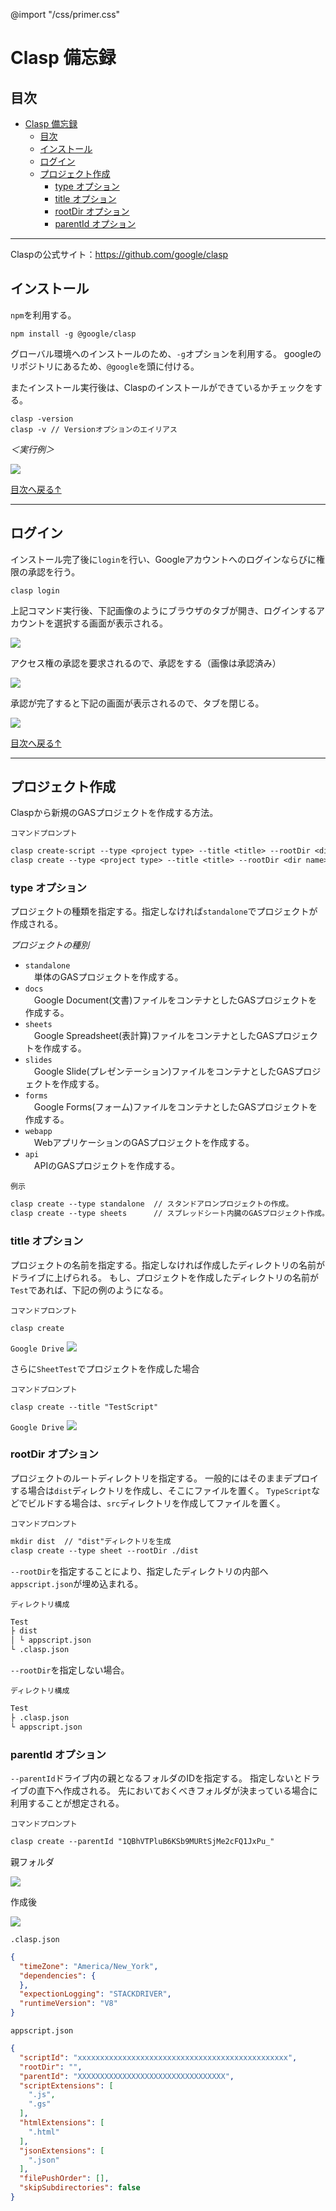 @import "/css/primer.css"

<!--
GitHubのMarkdown用のcssをぶっこ抜こう：https://qiita.com/__mick/items/c80fab6c185a41882880
Markdownでスタイルシート：https://qiita.com/skkzsh/items/99e30bbbfe69f379b583
マークダウンのコードブロックにファイル名を表示：https://geniusium.hatenablog.com/entry/2022/09/03/230551
MPEコードブロック活用法：https://github.com/shd101wyy/markdown-preview-enhanced/blob/master/docs/ja-jp/code-chunk.md
-->

# Clasp 備忘録

## 目次

- [Clasp 備忘録](#clasp-備忘録)
  - [目次](#目次)
  - [インストール](#インストール)
  - [ログイン](#ログイン)
  - [プロジェクト作成](#プロジェクト作成)
    - [type オプション](#type-オプション)
    - [title オプション](#title-オプション)
    - [rootDir オプション](#rootdir-オプション)
    - [parentId オプション](#parentid-オプション)

---

Claspの公式サイト：https://github.com/google/clasp

## インストール

`npm`を利用する。

```
npm install -g @google/clasp
```

グローバル環境へのインストールのため、`-g`オプションを利用する。
googleのリポジトリにあるため、`@google`を頭に付ける。

またインストール実行後は、Claspのインストールができているかチェックをする。

```
clasp -version
clasp -v // Versionオプションのエイリアス
```

*＜実行例＞*

![](./img/clasp/check_version.png)

[目次へ戻る↑](#目次)

---

## ログイン

インストール完了後に`login`を行い、Googleアカウントへのログインならびに権限の承認を行う。

```
clasp login
```

上記コマンド実行後、下記画像のようにブラウザのタブが開き、ログインするアカウントを選択する画面が表示される。

![](./img/clasp/login_user.png)

アクセス権の承認を要求されるので、承認をする（画像は承認済み）

![](./img/clasp/authority.png)

承認が完了すると下記の画面が表示されるので、タブを閉じる。

![](./img/clasp/finish.png)

[目次へ戻る↑](#目次)

---

## プロジェクト作成

Claspから新規のGASプロジェクトを作成する方法。

`コマンドプロンプト`
```txt
clasp create-script --type <project type> --title <title> --rootDir <dir name> --parentId <id>
clasp create --type <project type> --title <title> --rootDir <dir name> --parentId <id>
```

### type オプション

プロジェクトの種類を指定する。指定しなければ`standalone`でプロジェクトが作成される。

*プロジェクトの種別*

- `standalone`</br>&emsp;単体のGASプロジェクトを作成する。
- `docs`</br>&emsp;Google Document(文書)ファイルをコンテナとしたGASプロジェクトを作成する。
- `sheets`</br>&emsp;Google Spreadsheet(表計算)ファイルをコンテナとしたGASプロジェクトを作成する。
- `slides`</br>&emsp;Google Slide(プレゼンテーション)ファイルをコンテナとしたGASプロジェクトを作成する。
- `forms`</br>&emsp;Google Forms(フォーム)ファイルをコンテナとしたGASプロジェクトを作成する。
- `webapp`</br>&emsp;WebアプリケーションのGASプロジェクトを作成する。
- `api`</br>&emsp;APIのGASプロジェクトを作成する。

`例示`
```txt
clasp create --type standalone  // スタンドアロンプロジェクトの作成。
clasp create --type sheets      // スプレッドシート内臓のGASプロジェクト作成。
```

### title オプション

プロジェクトの名前を指定する。指定しなければ作成したディレクトリの名前がドライブに上げられる。
もし、プロジェクトを作成したディレクトリの名前が`Test`であれば、下記の例のようになる。

`コマンドプロンプト`
```
clasp create
```

`Google Drive`
![](./img/clasp/drive_Test_clasp-create.png)

さらに`SheetTest`でプロジェクトを作成した場合

`コマンドプロンプト`
```
clasp create --title "TestScript"
```

`Google Drive`
![](./img/clasp/drive_TestScript_clasp-create--title-TestScript.png)

### rootDir オプション

プロジェクトのルートディレクトリを指定する。
一般的にはそのままデプロイする場合は`dist`ディレクトリを作成し、そこにファイルを置く。
`TypeScript`などでビルドする場合は、`src`ディレクトリを作成してファイルを置く。

`コマンドプロンプト`
```txt
mkdir dist  // "dist"ディレクトリを生成
clasp create --type sheet --rootDir ./dist
```

`--rootDir`を指定することにより、指定したディレクトリの内部へ`appscript.json`が埋め込まれる。

`ディレクトリ構成`
```txt
Test
├ dist
│ └ appscript.json
└ .clasp.json
```

`--rootDir`を指定しない場合。

`ディレクトリ構成`
```txt
Test
├ .clasp.json
└ appscript.json
```

### parentId オプション
  
`--parentId`ドライブ内の親となるフォルダのIDを指定する。
指定しないとドライブの直下へ作成される。
先においておくべきフォルダが決まっている場合に利用することが想定される。

`コマンドプロンプト`
```txt
clasp create --parentId "1QBhVTPluB6KSb9MURtSjMe2cFQ1JxPu_"
```

親フォルダ

![](./img/clasp/drive_TestFile_id.png)

作成後

![](./img/clasp/drive_TestFile_clasp-create--parentId-1QBhVTPluB6KSb9MURtSjMe2cFQ1JxPu_.png)

`.clasp.json`
```json
{
  "timeZone": "America/New_York",
  "dependencies": {
  },
  "expectionLogging": "STACKDRIVER",
  "runtimeVersion": "V8"
}
```

`appscript.json`

```json
{
  "scriptId": "xxxxxxxxxxxxxxxxxxxxxxxxxxxxxxxxxxxxxxxxxxxxxxx",
  "rootDir": "",
  "parentId": "XXXXXXXXXXXXXXXXXXXXXXXXXXXXXXXXX",
  "scriptExtensions": [
    ".js",
    ".gs"
  ],
  "htmlExtensions": [
    ".html"
  ],
  "jsonExtensions": [
    ".json"
  ],
  "filePushOrder": [],
  "skipSubdirectories": false
}
```